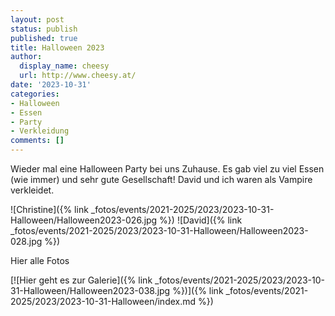 ```yaml
---
layout: post
status: publish
published: true
title: Halloween 2023
author:
  display_name: cheesy
  url: http://www.cheesy.at/
date: '2023-10-31'
categories:
- Halloween
- Essen
- Party
- Verkleidung
comments: []
---
```


Wieder mal eine Halloween Party bei uns Zuhause. Es gab viel zu viel Essen (wie immer) und sehr gute Gesellschaft! David und ich waren als Vampire verkleidet.

![Christine]({% link _fotos/events/2021-2025/2023/2023-10-31-Halloween/Halloween2023-026.jpg %})
![David]({% link _fotos/events/2021-2025/2023/2023-10-31-Halloween/Halloween2023-028.jpg %})

Hier alle Fotos

[![Hier geht es zur Galerie]({% link _fotos/events/2021-2025/2023/2023-10-31-Halloween/Halloween2023-038.jpg %})]({% link _fotos/events/2021-2025/2023/2023-10-31-Halloween/index.md %})